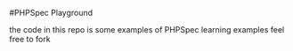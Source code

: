 #PHPSpec Playground

the code in this repo is some examples of PHPSpec learning examples feel free to fork